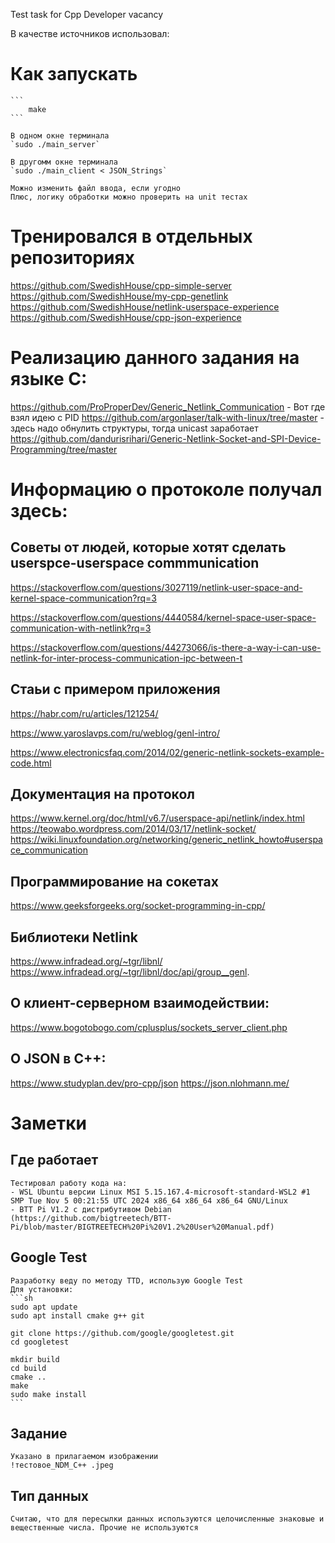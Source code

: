 Test task for Cpp Developer vacancy 

В качестве источников использовал:
# Как запускать
    ```
        make
    ```

    В одном окне терминала 
    `sudo ./main_server`

    В другомм окне терминала 
    `sudo ./main_client < JSON_Strings`

    Можно изменить файл ввода, если угодно
    Плюс, логику обработки можно проверить на unit тестах


# Тренировался в отдельных репозиториях
https://github.com/SwedishHouse/cpp-simple-server
https://github.com/SwedishHouse/my-cpp-genetlink
https://github.com/SwedishHouse/netlink-userspace-experience
https://github.com/SwedishHouse/cpp-json-experience

# Реализацию данного задания на языке С:
https://github.com/ProProperDev/Generic_Netlink_Communication - Вот где взял идею с PID
https://github.com/argonlaser/talk-with-linux/tree/master  - здесь надо обнулить структуры, тогда unicast заработает
https://github.com/dandurisrihari/Generic-Netlink-Socket-and-SPI-Device-Programming/tree/master

# Информацию о протоколе получал здесь:
## Советы от людей, которые хотят сделать userspce-userspace commmunication
https://stackoverflow.com/questions/3027119/netlink-user-space-and-kernel-space-communication?rq=3

https://stackoverflow.com/questions/4440584/kernel-space-user-space-communication-with-netlink?rq=3

https://stackoverflow.com/questions/44273066/is-there-a-way-i-can-use-netlink-for-inter-process-communication-ipc-between-t

## Стаьи с примером приложения
https://habr.com/ru/articles/121254/

https://www.yaroslavps.com/ru/weblog/genl-intro/

https://www.electronicsfaq.com/2014/02/generic-netlink-sockets-example-code.html

## Документация на протокол
https://www.kernel.org/doc/html/v6.7/userspace-api/netlink/index.html
https://teowabo.wordpress.com/2014/03/17/netlink-socket/
https://wiki.linuxfoundation.org/networking/generic_netlink_howto#userspace_communication

## Программирование на сокетах
https://www.geeksforgeeks.org/socket-programming-in-cpp/


## Библиотеки Netlink
https://www.infradead.org/~tgr/libnl/
https://www.infradead.org/~tgr/libnl/doc/api/group__genl.

## О клиент-серверном взаимодействии:
https://www.bogotobogo.com/cplusplus/sockets_server_client.php

## О JSON в C++:
https://www.studyplan.dev/pro-cpp/json
https://json.nlohmann.me/

# Заметки

## Где работает
    Тестировал работу кода на:
    - WSL Ubuntu версии Linux MSI 5.15.167.4-microsoft-standard-WSL2 #1 SMP Tue Nov 5 00:21:55 UTC 2024 x86_64 x86_64 x86_64 GNU/Linux
    - BTT Pi V1.2 с дистрибутивом Debian (https://github.com/bigtreetech/BTT-Pi/blob/master/BIGTREETECH%20Pi%20V1.2%20User%20Manual.pdf)


## Google Test
    Разработку веду по методу TTD, использую Google Test
    Для установки:
    ```sh
    sudo apt update
    sudo apt install cmake g++ git

    git clone https://github.com/google/googletest.git
    cd googletest

    mkdir build
    cd build
    cmake ..
    make
    sudo make install
    ```

## Задание
    Указано в прилагаемом изображении 
    !тестовое_NDM_C++ .jpeg
     
## Тип данных
    Считаю, что для пересылки данных используются целочисленные знаковые и вещественные числа. Прочие не используются
